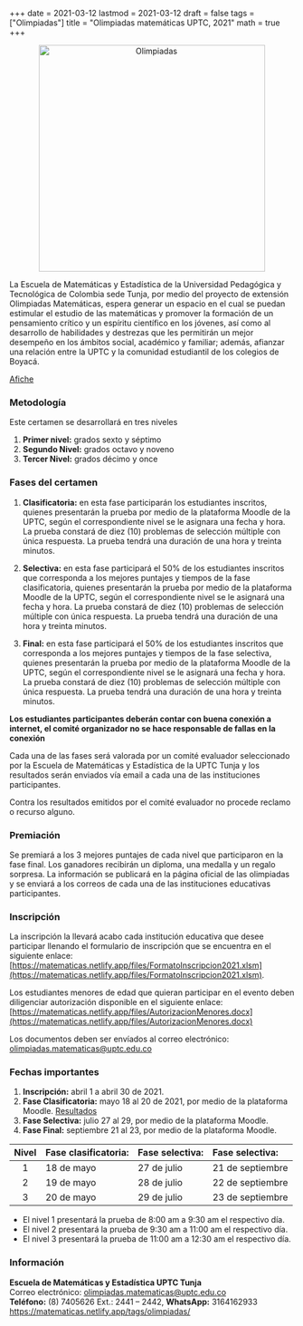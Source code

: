 +++
date      = 2021-03-12
lastmod   = 2021-03-12
draft     = false
tags      = ["Olimpiadas"]
title     = "Olimpiadas matemáticas UPTC, 2021"
math      = true
+++


<center><img src="https://matematicas.netlify.app/img/Olimpiadas.png" alt="Olimpiadas" width="400"/></center>

La Escuela de Matemáticas y Estadística de la Universidad Pedagógica y Tecnológica de Colombia sede Tunja, por medio del proyecto de extensión Olimpiadas Matemáticas, espera generar un espacio en el cual se puedan estimular el estudio de las matemáticas y promover la formación de un pensamiento crítico y un espíritu científico en los jóvenes, así como al desarrollo de habilidades y destrezas que les permitirán un mejor desempeño en los ámbitos social, académico y familiar; además, afianzar una relación entre la UPTC y la comunidad estudiantil de los colegios de Boyacá.

[Afiche](https://matematicas.netlify.app/files/AficheOlimpiadas2021.pdf)


### Metodología

Este certamen se desarrollará en tres niveles

1. **Primer nivel:** grados sexto y séptimo
2. **Segundo Nivel:** grados octavo y noveno
3. **Tercer Nivel:** grados décimo y once


### Fases del certamen

1. **Clasificatoria:** en esta fase participarán los estudiantes inscritos, quienes presentarán la prueba por medio de la plataforma Moodle de la UPTC, según el correspondiente nivel se le asignara una fecha y hora. La prueba constará de diez (10) problemas de selección múltiple con única respuesta. La prueba tendrá una duración de una hora y treinta minutos.

2. **Selectiva:** en esta fase participará el 50% de los estudiantes inscritos que corresponda a los mejores puntajes y tiempos de la fase clasificatoria, quienes presentarán la prueba por medio de la plataforma Moodle de la UPTC, según el correspondiente nivel se le asignará una fecha y hora. La prueba constará de diez (10) problemas de selección múltiple con única respuesta. La prueba tendrá una duración de una hora y treinta minutos.

3. **Final:** en esta fase participará el 50% de los estudiantes inscritos que corresponda a los mejores puntajes y tiempos de la fase selectiva, quienes presentarán la prueba por medio de la plataforma Moodle de la UPTC, según el correspondiente nivel se le asignará una fecha y hora. La prueba constará de diez (10) problemas de selección múltiple con única respuesta. La prueba tendrá una duración de una hora y treinta minutos.

**Los estudiantes participantes deberán contar con buena conexión a internet, el comité organizador no se hace responsable de fallas en la conexión**

Cada una de las fases será valorada por un comité evaluador seleccionado por la Escuela de Matemáticas y Estadística de la UPTC Tunja y los resultados serán enviados vía email a cada una de las instituciones participantes.

Contra los resultados emitidos por el comité evaluador no procede reclamo o recurso alguno.


### Premiación
Se premiará a los 3 mejores puntajes de cada nivel que participaron en la fase final. Los ganadores recibirán un diploma, una medalla y un regalo sorpresa. La información se publicará en la página oficial de las olimpiadas y se enviará a los correos de cada una de las instituciones educativas participantes.


### Inscripción

La inscripción la llevará acabo cada institución educativa que desee participar llenando el formulario de inscripción que se encuentra en el siguiente enlace:
[https://matematicas.netlify.app/files/FormatoInscripcion2021.xlsm](https://matematicas.netlify.app/files/FormatoInscripcion2021.xlsm).

Los estudiantes menores de edad que quieran participar en el evento deben diligenciar autorización disponible en el siguiente enlace: [https://matematicas.netlify.app/files/AutorizacionMenores.docx](https://matematicas.netlify.app/files/AutorizacionMenores.docx)  

Los documentos deben ser envíados al correo electrónico: [olimpiadas.matematicas@uptc.edu.co](mailto:olimpiadas.matematicas@uptc.edu.co)


### Fechas importantes

1. **Inscripción:** abril 1 a abril 30 de 2021.
2. **Fase Clasificatoria:** mayo 18 al 20 de 2021, por medio de la plataforma Moodle. [Resultados](https://matematicas.netlify.app/post/2021-06-11_resultados_fase_clasificatoria_2021/)
3. **Fase Selectiva:** julio 27 al 29, por medio de la plataforma Moodle.
4. **Fase Final:** septiembre 21 al 23, por medio de la plataforma Moodle.

Nivel | Fase clasificatoria: |  Fase selectiva: | Fase selectiva:
:---:|:---|:---|:---
1 |18 de mayo | 27 de julio | 21 de septiembre
2 | 19 de mayo | 28 de julio | 22 de septiembre
3 | 20 de mayo |  29 de julio | 23 de septiembre

+ El nivel 1 presentará la prueba de 8:00 am a 9:30 am el respectivo día.
+ El nivel 2 presentará la prueba de 9:30 am a 11:00 am el respectivo día.
+ El nivel 3 presentará la prueba de 11:00 am a 12:30 am el respectivo día.



### Información
**Escuela de Matemáticas y Estadística UPTC Tunja** <br>
Correo electrónico: [olimpiadas.matematicas@uptc.edu.co](mailto:olimpiadas.matematicas@uptc.edu.co) <br>
**Teléfono:** (8) 7405626 Ext.: 2441 – 2442, **WhatsApp:** 3164162933 <br>
https://matematicas.netlify.app/tags/olimpiadas/ 
